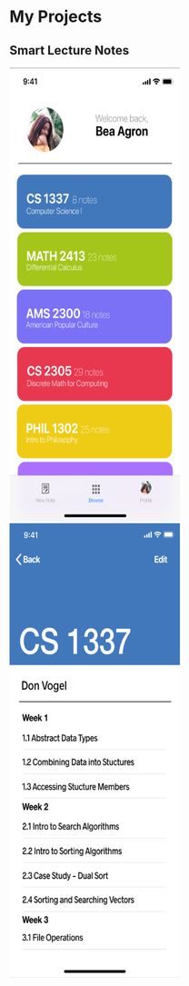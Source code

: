# My Projects
## Smart Lecture Notes

<img src="https://github.com/beaagron/beaagron.github.io/raw/master/classListHorizontal.png" width="300" height="800">
<img src="https://github.com/beaagron/beaagron.github.io/raw/master/inClass.png" width="300" height="800">
